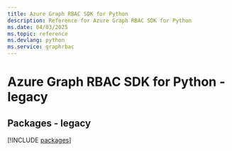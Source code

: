 ```yaml
---
title: Azure Graph RBAC SDK for Python
description: Reference for Azure Graph RBAC SDK for Python
ms.date: 04/03/2025
ms.topic: reference
ms.devlang: python
ms.service: graphrbac
---
```

# Azure Graph RBAC SDK for Python - legacy
## Packages - legacy
[!INCLUDE [packages](graph-rbac-index.md)]